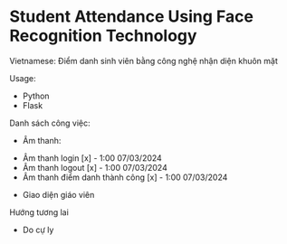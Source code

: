 # Student Attendance Using Face Recognition Technology
Vietnamese: Điểm danh sinh viên bằng công nghệ nhận diện khuôn mặt

Usage:
- Python
- Flask

Danh sách công việc:
- Âm thanh:
+ Âm thanh login [x] - 1:00 07/03/2024
+ Âm thanh logout [x] - 1:00 07/03/2024
+ Âm thanh điểm danh thành công [x] - 1:00 07/03/2024
- Giao diện giáo viên

Hướng tương lai
- Do cự ly

